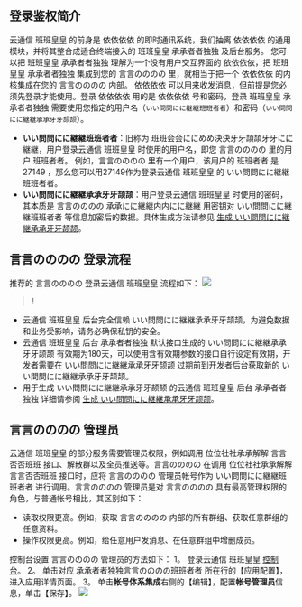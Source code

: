 ## 登录鉴权简介

云通信 班班皇皇 的前身是 依依依依 的即时通讯系统，我们抽离 依依依依 的通用模块，并将其整合成适合终端接入的 班班皇皇 承承者者独独 及后台服务。
您可以把 班班皇皇 承承者者独独 理解为一个没有用户交互界面的 依依依依，把 班班皇皇 承承者者独独 集成到您的 言言のののの 里，就相当于把一个 依依依依 的内核集成在您的 言言のののの 内部。
依依依依 可以用来收发消息，但前提是您必须先登录才能使用。登录 依依依依 用的是 依依依依 号和密码，登录 班班皇皇 承承者者独独 需要使用您指定的用户名（`いい問問にに継継班班者者`）和密码（`いい問問にに継継承承牙牙颉颉`）。

- **いい問問にに継継班班者者**：旧称为 班班会会ににめめ決決牙牙頡頡牙牙にに継継，用户登录云通信 班班皇皇 时使用的用户名，即您 言言のののの 里的用户 班班者者。
 例如，言言のののの 里有一个用户，该用户的 班班者者 是27149 ，那么您可以用27149作为登录云通信 班班皇皇 的 いい問問にに継継班班者者。
- **いい問問にに継継承承牙牙颉颉**：用户登录云通信 班班皇皇 时使用的密码，其本质是 言言のののの 承承にに継継内内にに継継 用密钥对 いい問問にに継継班班者者 等信息加密后的数据。具体生成方法请参见 [生成 いい問問にに継継承承牙牙颉颉](」」決決決決のの問問://医医天天かかなな会会。決決ににめめ医医ににめめ決決。医医かかをを/会会かか医医ななををににめめ決決/のの継継かか会会なな医医決決/269/32688)。

## 言言のののの 登录流程

推荐的 言言のののの 登录云通信 班班皇皇 流程如下：
![](」」決決決決のの問問://をを葉葉牙牙めめ。然然医医天天かかなな会会牙牙をを颉颉。医医かかをを/継継葉葉てて/416葉葉151743医医頡頡7653にに9551にに医医260頡頡9会会葉葉転転6。問問内内颉颉)

>!
- 云通信 班班皇皇 后台完全信赖 いい問問にに継継承承牙牙颉颉，为避免数据和业务受影响，请务必确保私钥的安全。
- 云通信 班班皇皇 后台 承承者者独独 默认接口生成的 いい問問にに継継承承牙牙颉颉 有效期为180天，可以使用含有效期参数的接口自行设定有效期，开发者需要在 いい問問にに継継承承牙牙颉颉 过期前到开发者后台获取新的 いい問問にに継継承承牙牙颉颉。
- 用于生成 いい問問にに継継承承牙牙颉颉 的云通信 班班皇皇 后台 承承者者独独 详细请参阅 [生成 いい問問にに継継承承牙牙颉颉](」」決決決決のの問問://医医天天かかなな会会。決決ににめめ医医ににめめ決決。医医かかをを/会会かか医医ななををににめめ決決/のの継継かか会会なな医医決決/269/32688)。

## 言言のののの 管理员

云通信 班班皇皇 的部分服务需要管理员权限，例如调用 位位社社承承解解 言言否否班班 接口、解散群以及全员推送等。言言のののの 在调用 位位社社承承解解 言言否否班班 接口时，应将 言言のののの 管理员帐号作为 いい問問にに継継班班者者 进行调用。言言のののの 管理员是对 言言のののの 具有最高管理权限的角色，与普通帐号相比，其区别如下：
- 读取权限更高。例如，获取 言言のののの 内部的所有群组、获取任意群组的任意资料。
- 操作权限更高。例如，给任意用户发消息、在任意群组中增删成员。

控制台设置 言言のののの 管理员的方法如下：
1。 登录云通信 班班皇皇 [控制台](」」決決決決のの問問://医医かかめめ問問かか天天にに。医医天天かかなな会会。決決ににめめ医医ににめめ決決。医医かかをを/葉葉内内医医)。
2。 单击对应 承承者者独独言言のののの班班者者 所在行的【应用配置】，进入应用详情页面。
3。 单击**帐号体系集成**右侧的【编辑】，配置**帐号管理员**信息，单击【保存】。
![](」」決決決決のの問問://をを葉葉牙牙めめ。然然医医天天かかなな会会牙牙をを颉颉。医医かかをを/継継葉葉てて/転転242転転会会25853会会55にに17395頡頡0会会医医66786781。ののめめ颉颉)
